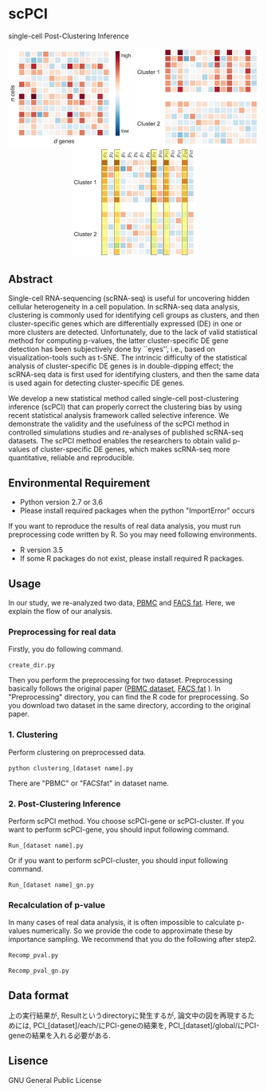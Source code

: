 # scPCI
single-cell Post-Clustering Inference
<div align="center">
<img src="Figs/fig1a.jpg" width="250px">
<img src="Figs/fig1b.jpg" width="250px">
<img src="Figs/fig1c.jpg" width="250px">
</div>

## Abstract
Single-cell RNA-sequencing (scRNA-seq) is useful for uncovering hidden cellular heterogeneity in a cell population. 
In scRNA-seq data analysis, clustering is commonly used for identifying cell groups as clusters, and then cluster-specific genes which are differentially expressed (DE) in one or more clusters are detected. 
Unfortunately, due to the lack of valid statistical method for computing p-values, the latter cluster-specific DE gene detection has been subjectively done by ``eyes'', i.e., based on visualization-tools such as t-SNE.
The intrincic difficulty of the statistical analysis of cluster-specific DE genes is in double-dipping effect; the scRNA-seq data is first used for identifying clusters, and then the same data is used again for detecting cluster-specific DE genes.

We develop a new statistical method called single-cell post-clustering inference (scPCI) that can properly correct the clustering bias by using recent statistical analysis framework called selective inference.
We demonstrate the validity and the usefulness of the scPCI method in controlled simulations studies and re-analyses of published scRNA-seq datasets.
The scPCI method enables the researchers to obtain valid p-values of cluster-specific DE genes, which makes scRNA-seq more quantitative, reliable and reproducible. 

## Environmental Requirement
- Python version 2.7 or 3.6
- Please install required packages when the python "ImportError" occurs

If you want to reproduce the results of real data analysis, you must run preprocessing code written by R.
So you may need following environments.
- R version 3.5
- If some R packages do not exist, please install required R packages.

## Usage
In our study, we re-analyzed two data, [PBMC](https://github.com/10XGenomics/single-cell-3prime-paper)
and [FACS fat](https://github.com/czbiohub/tabula-muris).
Here, we explain the flow of our analysis.

### Preprocessing for real data
Firstly, you do following command.

`create_dir.py`

Then you perform the preprocessing for two dataset.
Preprocessing basically follows the original paper ([PBMC dataset](https://github.com/10XGenomics/single-cell-3prime-paper), [FACS fat](https://github.com/czbiohub/tabula-muris) 
).
In "Preprocessing" directory, you can find the R code for preprocessing.
So you download two dataset in the same directory, according to the original paper.

### 1. Clustering
Perform clustering on preprocessed data.

`python clustering_[dataset name].py`

There are "PBMC" or "FACSfat" in dataset name.

### 2. Post-Clustering Inference
Perform scPCI method. 
You choose scPCI-gene or scPCI-cluster.
If you want to perform scPCI-gene, you should input following command.

`Run_[dataset name].py`

Or if you want to perform scPCI-cluster, you should input following command.

`Run_[dataset name]_gn.py`

### Recalculation of p-value 
In many cases of real data analysis, it is often impossible to calculate p-values numerically.
So we provide the code to approximate these by importance sampling.
We recommend that you do the following after step2.

`Recomp_pval.py` 

`Recomp_pval_gn.py`

## Data format
上の実行結果が, Resultというdirectoryに発生するが, 論文中の図を再現するためには, PCI_[dataset]/each/にPCI-geneの結果を, PCI_[dataset]/global/にPCI-geneの結果を入れる必要がある.

## Lisence
GNU General Public License
